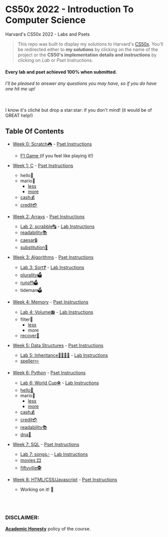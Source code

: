 # CS50x 2022 - Introduction To Computer Science
Harvard's CS50x 2022 - Labs and Psets

> This repo was built to display my solutions to Harvard's <a href='https://cs50.harvard.edu/x/2022/'>CS50x</a>. You'll be redirected either to <b>my solutions</b> by clicking on the name of the project or the <b>CS50's implementation details and instructions</b> by clicking on <i>Lab</i> or <i>Pset Instructions</i>.

#### Every lab and pset achieved 100% when submitted.
###### I'll be pleased to answer any questions you may have, so if you do have one <i>hit me up!</i>

<br>
I know it's cliché but drop a star:star: if you don't mind! (it would be of GREAT help!)

## Table Of Contents

- [Week 0: Scratch:video_game:](/0-Scratch) - <a href='https://cs50.harvard.edu/x/2022/psets/0/scratch/'> Pset Instructions </a>
  * <a href='https://scratch.mit.edu/projects/717016087/'> F1 Game </a> (if you feel like playing it!)

- [Week 1: C](/1-C/) - <a href='https://cs50.harvard.edu/x/2022/psets/1/'> Pset Instructions </a>
  * hello:wave:
  * mario:bricks:
    + [less](/1-C/mario/mario-less)
    + [more](/1-C/mario/mario-more/)
  * [cash:moneybag:](/1-C/cash)
  * [credit:credit_card:](/1-C/credit)

- [Week 2: Arrays](/2-Arrays/) - <a href='https://cs50.harvard.edu/x/2022/psets/2/'> Pset Instructions </a> 
  * [Lab 2: scrabble:capital_abcd:](/2-Arrays/LAB-scrabble) - <a href='https://cs50.harvard.edu/x/2022/labs/2/'> Lab Instructions </a>
  * [readability:books:](/2-Arrays/readability)
  * [caesar:lock:](/2-Arrays/caesar)
  * [substitution:arrows_counterclockwise:](/2-Arrays/substitution)

- [Week 3: Algorithms](/3-Algorithms) - <a href='https://cs50.harvard.edu/x/2022/psets/3/'> Pset Instructions </a>
  * [Lab 3: Sort:question:](/3-Algorithms/LAB-sort) - <a href='https://cs50.harvard.edu/x/2022/labs/3/'> Lab Instructions </a>
  * [plurality:ballot_box:](/3-Algorithms/plurality)
  * [runoff:ballot_box:](/3-Algorithms/runoff)
  * tideman:ballot_box:
  
- [Week 4: Memory](/4-Memory) - <a href='https://cs50.harvard.edu/x/2022/psets/4/'> Pset Instructions </a> 
  * [Lab 4: Volume:radio:](/4-Memory/LAB-volume) - <a href='https://cs50.harvard.edu/x/2022/labs/4/'> Lab Instructions </a>
  * filter:camera_flash:
    + [less](/4-Memory/filter-less/)
    + more
  * [recover:floppy_disk:](/4-Memory/recover)

- [Week 5: Data Structures](/5-DataStructures) - <a href='https://cs50.harvard.edu/x/2022/psets/5/'> Pset Instructions </a>
  * [Lab 5: Inheritance:family_man_woman_girl_boy:](/5-DataStructures/LAB-inheritance) - <a href='https://cs50.harvard.edu/x/2022/labs/5/'> Lab Instructions </a>
  * [speller:pencil2:](/5-DataStructures/speller)

- [Week 6: Python](/6-Python) - <a href='https://cs50.harvard.edu/x/2022/psets/6/'> Pset Instructions </a>
  * [Lab 6: World Cup:soccer:](/6-Python/LAB-worldCup) - <a href='https://cs50.harvard.edu/x/2022/labs/6/'> Lab Instructions </a>
  * [hello:wave:](/6-Python/sentimental-hello)
  * mario:bricks:
    + [less](/6-Python/sentimental-mario-less/)
    + [more](/6-Python/sentimental-mario-more)
  * [cash:moneybag:](/6-Python/sentimental-cash)
  * [credit:credit_card:](/6-Python/sentimental-credit)
  * [readability:books:](/6-Python/sentimental-readability)
  * [dna:dna:](/6-Python/dna)
  
- [Week 7: SQL](7-SQL) - <a href='https://cs50.harvard.edu/x/2022/psets/7/'> Pset Instructions </a>
  * [Lab 7: songs:notes:](/7-SQL/LAB-songs) - <a href='https://cs50.harvard.edu/x/2022/labs/7/'> Lab Instructions </a>
  * [movies	:film_strip:](/7-SQL/movies)
  * [fiftyville:detective:](/7-SQL/fiftyville)

- [Week 8: HTML/CSS/Javascript](8-HTML/CSS/Javascript) - <a href='https://cs50.harvard.edu/x/2022/psets/8/'> Pset Instructions </a>
  * Working on it! :zany_face:

<br>
<br>

### DISCLAIMER:

[**Academic Honesty**](https://cs50.harvard.edu/x/2022/honesty/) policy of the course.
